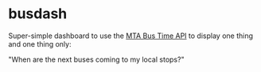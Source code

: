 # busdash

Super-simple dashboard to use the [MTA Bus Time API](http://bustime.mta.info/wiki/Developers/SIRIIntro) to display one thing and one thing only:


"When are the next buses coming to my local stops?"
